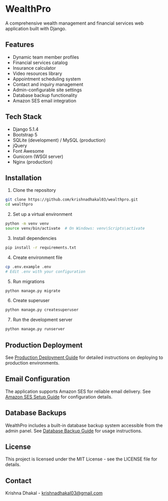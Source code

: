 # WealthPro

A comprehensive wealth management and financial services web application built with Django.

## Features

- Dynamic team member profiles
- Financial services catalog
- Insurance calculator
- Video resources library
- Appointment scheduling system
- Contact and inquiry management
- Admin-configurable site settings
- Database backup functionality
- Amazon SES email integration

## Tech Stack

- Django 5.1.4
- Bootstrap 5
- SQLite (development) / MySQL (production)
- jQuery
- Font Awesome
- Gunicorn (WSGI server)
- Nginx (production)

## Installation

1. Clone the repository
```bash
git clone https://github.com/krishnadhakal03/wealthpro.git
cd wealthpro
```

2. Set up a virtual environment
```bash
python -m venv venv
source venv/bin/activate  # On Windows: venv\Scripts\activate
```

3. Install dependencies
```bash
pip install -r requirements.txt
```

4. Create environment file
```bash
cp .env.example .env
# Edit .env with your configuration
```

5. Run migrations
```bash
python manage.py migrate
```

6. Create superuser
```bash
python manage.py createsuperuser
```

7. Run the development server
```bash
python manage.py runserver
```

## Production Deployment

See [Production Deployment Guide](docs/production_deployment.md) for detailed instructions on deploying to production environments.

## Email Configuration

The application supports Amazon SES for reliable email delivery. See [Amazon SES Setup Guide](docs/amazon_ses_setup.md) for configuration details.

## Database Backups

WealthPro includes a built-in database backup system accessible from the admin panel. See [Database Backup Guide](docs/database_backups.md) for usage instructions.

## License

This project is licensed under the MIT License - see the LICENSE file for details.

## Contact

Krishna Dhakal - krishnadhakal03@gmail.com 